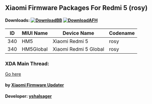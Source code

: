 ## Xiaomi Firmware Packages For Redmi 5 (rosy)

#### Downloads: [![DownloadBB](https://img.shields.io/badge/Download-Basketbuild-blue.svg)](https://basketbuild.com/devs/yshalsager/Xiaomi-Firmware/Developer) [![DownloadAFH](https://img.shields.io/badge/Download-AndroidFileHost-brightgreen.svg)](https://www.androidfilehost.com/?w=files&flid=241903)

| ID | MIUI Name | Device Name | Codename |
| --- | --- | --- | --- |
| 340 | HM5 | Xiaomi Redmi 5 | rosy |
| 340 | HM5Global | Xiaomi Redmi 5 Global | rosy |

### XDA Main Thread:
[Go here](https://forum.xda-developers.com/android/software-hacking/devices-xiaomi-firmware-updater-t3741446)

#### by [Xiaomi Firmware Updater](https://github.com/XiaomiFirmwareUpdater)
#### Developer: [yshalsager](https://github.com/yshalsager)
